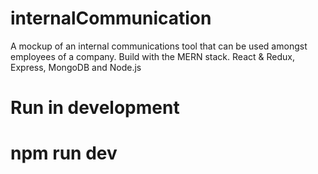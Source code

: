 # internalCommunication
A mockup of an internal communications tool that can be used amongst employees of a company. 
Build with the MERN stack. React &amp; Redux, Express, MongoDB and Node.js 

# Run in development
# npm run dev
